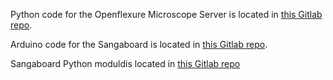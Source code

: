 
Python code for the Openflexure Microscope Server is located in [this Gitlab repo](http://gitlab.com/openflexure/openflexure-microscope-server).

Arduino code for the Sangaboard is located in [this Gitlab repo](http://gitlab.com/bath_open_instrumentation_group/sangaboard).

Sangaboard Python moduldis located in [this Gitlab repo](https://gitlab.com/bath_open_instrumentation_group/pysangaboard)